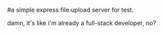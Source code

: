 #a simple express file upload server for test.damn, it's like i'm already a full-stack developer, no?